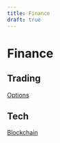 ```yaml
---
title: Finance
draft: true
---
```

# Finance
## Trading
[Options](out/notes/options.md)

## Tech
[Blockchain](None)
